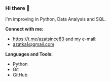 ### Hi there 👋


I'm improving in Python, Data Analysis and SQL. 

**Connect with me:** 
- https://t.me/azatsince83 and my e-mail: 
- azatka1@gmail.com 

**Languages and Tools:** 
- Python
- Git
- GitHub
<!--
**Azatru/Azatru** is a ✨ _special_ ✨ repository because its `README.md` (this file) appears on your GitHub profile.

Here are some ideas to get you started:

- 🔭 I’m currently working on ...
- 🌱 I’m currently learning ...
- 👯 I’m looking to collaborate on ...
- 🤔 I’m looking for help with ...
- 💬 Ask me about ...
- 📫 How to reach me: ...
- 😄 Pronouns: ...
- ⚡ Fun fact: ...
-->
